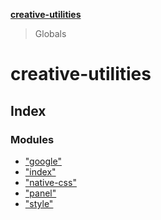 **[creative-utilities](README.md)**

> Globals

# creative-utilities

## Index

### Modules

* ["google"](modules/_google_.md)
* ["index"](modules/_index_.md)
* ["native-css"](modules/_native_css_.md)
* ["panel"](modules/_panel_.md)
* ["style"](modules/_style_.md)
